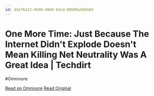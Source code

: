 ```yaml
---
id: d3e76a12-4b08-49dd-bdcd-88589a5b010d
---
```


# One More Time: Just Because The Internet Didn't Explode Doesn't Mean Killing Net Neutrality Was A Great Idea | Techdirt
#Omnivore

[Read on Omnivore](https://omnivore.app/me/https-www-techdirt-com-2019-09-05-one-more-time-just-because-int-18f273ef539)
[Read Original](https://www.techdirt.com/2019/09/05/one-more-time-just-because-internet-didnt-explode-doesnt-mean-killing-net-neutrality-was-great-idea/)

